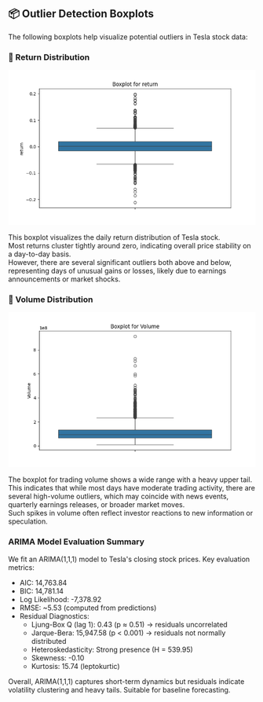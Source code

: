 
## 📦 Outlier Detection Boxplots

The following boxplots help visualize potential outliers in Tesla stock data:

### 🔹 Return Distribution
![Return Boxplot](../results/figures/return_boxplot.png)

This boxplot visualizes the daily return distribution of Tesla stock.  
Most returns cluster tightly around zero, indicating overall price stability on a day-to-day basis.  
However, there are several significant outliers both above and below, representing days of unusual gains or losses, likely due to earnings announcements or market shocks.

### 🔹 Volume Distribution
![Volume Boxplot](../results/figures/Volume_boxplot.png)

The boxplot for trading volume shows a wide range with a heavy upper tail.  
This indicates that while most days have moderate trading activity, there are several high-volume outliers, which may coincide with news events, quarterly earnings releases, or broader market moves.  
Such spikes in volume often reflect investor reactions to new information or speculation.


### ARIMA Model Evaluation Summary

We fit an ARIMA(1,1,1) model to Tesla's closing stock prices. Key evaluation metrics:

- AIC: 14,763.84
- BIC: 14,781.14
- Log Likelihood: -7,378.92
- RMSE: ~5.53 (computed from predictions)
- Residual Diagnostics:
  - Ljung-Box Q (lag 1): 0.43 (p ≈ 0.51) → residuals uncorrelated
  - Jarque-Bera: 15,947.58 (p < 0.001) → residuals not normally distributed
  - Heteroskedasticity: Strong presence (H = 539.95)
  - Skewness: -0.10
  - Kurtosis: 15.74 (leptokurtic)

Overall, ARIMA(1,1,1) captures short-term dynamics but residuals indicate volatility clustering and heavy tails. Suitable for baseline forecasting.
